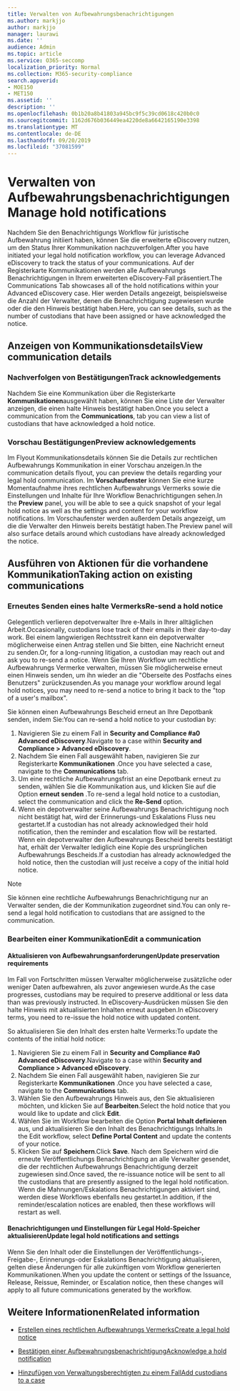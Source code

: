 ```yaml
---
title: Verwalten von Aufbewahrungsbenachrichtigungen
ms.author: markjjo
author: markjjo
manager: laurawi
ms.date: ''
audience: Admin
ms.topic: article
ms.service: O365-seccomp
localization_priority: Normal
ms.collection: M365-security-compliance
search.appverid:
- MOE150
- MET150
ms.assetid: ''
description: ''
ms.openlocfilehash: 0b1b20a8b41803a945bc9f5c39cd0618c420b0c0
ms.sourcegitcommit: 1162d676b036449ea4220de8a6642165190e3398
ms.translationtype: MT
ms.contentlocale: de-DE
ms.lasthandoff: 09/20/2019
ms.locfileid: "37081599"
---
```

# <a name="manage-hold-notifications"></a><span data-ttu-id="880c1-102">Verwalten von Aufbewahrungsbenachrichtigungen</span><span class="sxs-lookup"><span data-stu-id="880c1-102">Manage hold notifications</span></span>

<span data-ttu-id="880c1-103">Nachdem Sie den Benachrichtigungs Workflow für juristische Aufbewahrung initiiert haben, können Sie die erweiterte eDiscovery nutzen, um den Status Ihrer Kommunikation nachzuverfolgen.</span><span class="sxs-lookup"><span data-stu-id="880c1-103">After you have initiated your legal hold notification workflow, you can leverage  Advanced eDiscovery to track the status of your communications.</span></span> <span data-ttu-id="880c1-104">Auf der Registerkarte Kommunikationen werden alle Aufbewahrungs Benachrichtigungen in Ihrem erweiterten eDiscovery-Fall präsentiert.</span><span class="sxs-lookup"><span data-stu-id="880c1-104">The Communications Tab showcases all of the hold notifications within your Advanced eDiscovery case.</span></span> <span data-ttu-id="880c1-105">Hier werden Details angezeigt, beispielsweise die Anzahl der Verwalter, denen die Benachrichtigung zugewiesen wurde oder die den Hinweis bestätigt haben.</span><span class="sxs-lookup"><span data-stu-id="880c1-105">Here, you can see details, such as the number of custodians that have been assigned or have acknowledged the notice.</span></span>

## <a name="view-communication-details"></a><span data-ttu-id="880c1-106">Anzeigen von Kommunikationsdetails</span><span class="sxs-lookup"><span data-stu-id="880c1-106">View communication details</span></span>

### <a name="track-acknowledgements"></a><span data-ttu-id="880c1-107">Nachverfolgen von Bestätigungen</span><span class="sxs-lookup"><span data-stu-id="880c1-107">Track acknowledgements</span></span>

<span data-ttu-id="880c1-108">Nachdem Sie eine Kommunikation über die Registerkarte **Kommunikationen**ausgewählt haben, können Sie eine Liste der Verwalter anzeigen, die einen halte Hinweis bestätigt haben.</span><span class="sxs-lookup"><span data-stu-id="880c1-108">Once you select a communication from the **Communications**, tab you can view a list of custodians that have acknowledged a hold notice.</span></span> 

### <a name="preview-acknowledgements"></a><span data-ttu-id="880c1-109">Vorschau Bestätigungen</span><span class="sxs-lookup"><span data-stu-id="880c1-109">Preview acknowledgements</span></span>

<span data-ttu-id="880c1-110">Im Flyout Kommunikationsdetails können Sie die Details zur rechtlichen Aufbewahrungs Kommunikation in einer Vorschau anzeigen.</span><span class="sxs-lookup"><span data-stu-id="880c1-110">In the communication details flyout, you can preview the details regarding your legal hold communication.</span></span> <span data-ttu-id="880c1-111">Im **Vorschaufenster** können Sie eine kurze Momentaufnahme ihres rechtlichen Aufbewahrungs Vermerks sowie die Einstellungen und Inhalte für Ihre Workflow Benachrichtigungen sehen.</span><span class="sxs-lookup"><span data-stu-id="880c1-111">In the **Preview** panel, you will be able to see a quick snapshot of your legal hold notice as well as the settings and content for your workflow notifications.</span></span> <span data-ttu-id="880c1-112">Im Vorschaufenster werden außerdem Details angezeigt, um die die Verwalter den Hinweis bereits bestätigt haben.</span><span class="sxs-lookup"><span data-stu-id="880c1-112">The Preview panel will also surface details around which custodians have already acknowledged the notice.</span></span>

## <a name="taking-action-on-existing-communications"></a><span data-ttu-id="880c1-113">Ausführen von Aktionen für die vorhandene Kommunikation</span><span class="sxs-lookup"><span data-stu-id="880c1-113">Taking action on existing communications</span></span>

### <a name="re-send-a-hold-notice"></a><span data-ttu-id="880c1-114">Erneutes Senden eines halte Vermerks</span><span class="sxs-lookup"><span data-stu-id="880c1-114">Re-send a hold notice</span></span>

<span data-ttu-id="880c1-115">Gelegentlich verlieren depotverwalter Ihre e-Mails in Ihrer alltäglichen Arbeit.</span><span class="sxs-lookup"><span data-stu-id="880c1-115">Occasionally, custodians lose track of their emails in their day-to-day work.</span></span> <span data-ttu-id="880c1-116">Bei einem langwierigen Rechtsstreit kann ein depotverwalter möglicherweise einen Antrag stellen und Sie bitten, eine Nachricht erneut zu senden.</span><span class="sxs-lookup"><span data-stu-id="880c1-116">Or, for a long-running litigation, a custodian may reach out and ask you to re-send a notice.</span></span> <span data-ttu-id="880c1-117">Wenn Sie Ihren Workflow um rechtliche Aufbewahrungs Vermerke verwalten, müssen Sie möglicherweise erneut einen Hinweis senden, um ihn wieder an die "Oberseite des Postfachs eines Benutzers" zurückzusenden.</span><span class="sxs-lookup"><span data-stu-id="880c1-117">As you manage your workflow around legal hold notices, you may need to re-send a notice to bring it back to the "top of a user's mailbox".</span></span>

<span data-ttu-id="880c1-118">Sie können einen Aufbewahrungs Bescheid erneut an Ihre Depotbank senden, indem Sie:</span><span class="sxs-lookup"><span data-stu-id="880c1-118">You can re-send a hold notice to your custodian by:</span></span>
1. <span data-ttu-id="880c1-119">Navigieren Sie zu einem Fall in **Security and Compliance #a0 Advanced eDiscovery**.</span><span class="sxs-lookup"><span data-stu-id="880c1-119">Navigate to a case within **Security and Compliance > Advanced eDiscovery**.</span></span>
2. <span data-ttu-id="880c1-120">Nachdem Sie einen Fall ausgewählt haben, navigieren Sie zur Registerkarte **Kommunikationen** .</span><span class="sxs-lookup"><span data-stu-id="880c1-120">Once you have selected a case, navigate to the **Communications** tab.</span></span>
3. <span data-ttu-id="880c1-121">Um eine rechtliche Aufbewahrungsfrist an eine Depotbank erneut zu senden, wählen Sie die Kommunikation aus, und klicken Sie auf die Option **erneut senden** .</span><span class="sxs-lookup"><span data-stu-id="880c1-121">To re-send a legal hold notice to a custodian, select the communication and click the **Re-Send** option.</span></span>
4. <span data-ttu-id="880c1-122">Wenn ein depotverwalter seine Aufbewahrungs Benachrichtigung noch nicht bestätigt hat, wird der Erinnerungs-und Eskalations Fluss neu gestartet.</span><span class="sxs-lookup"><span data-stu-id="880c1-122">If a custodian has not already acknowledged their hold notification, then the reminder and escalation flow will be restarted.</span></span> <span data-ttu-id="880c1-123">Wenn ein depotverwalter den Aufbewahrungs Bescheid bereits bestätigt hat, erhält der Verwalter lediglich eine Kopie des ursprünglichen Aufbewahrungs Bescheids.</span><span class="sxs-lookup"><span data-stu-id="880c1-123">If a custodian has already acknowledged the hold notice, then the custodian will just receive a copy of the initial hold notice.</span></span>

> [!NOTE]
> <span data-ttu-id="880c1-124">Sie können eine rechtliche Aufbewahrungs Benachrichtigung nur an Verwalter senden, die der Kommunikation zugeordnet sind.</span><span class="sxs-lookup"><span data-stu-id="880c1-124">You can only re-send a legal hold notification to custodians that are assigned to the communication.</span></span> 

### <a name="edit-a-communication"></a><span data-ttu-id="880c1-125">Bearbeiten einer Kommunikation</span><span class="sxs-lookup"><span data-stu-id="880c1-125">Edit a communication</span></span>

#### <a name="update-preservation-requirements"></a><span data-ttu-id="880c1-126">Aktualisieren von Aufbewahrungsanforderungen</span><span class="sxs-lookup"><span data-stu-id="880c1-126">Update preservation requirements</span></span>
  
<span data-ttu-id="880c1-127">Im Fall von Fortschritten müssen Verwalter möglicherweise zusätzliche oder weniger Daten aufbewahren, als zuvor angewiesen wurde.</span><span class="sxs-lookup"><span data-stu-id="880c1-127">As the case progresses, custodians may be required to preserve additional or less data than was previously instructed.</span></span> <span data-ttu-id="880c1-128">In eDiscovery-Ausdrücken müssen Sie den halte Hinweis mit aktualisierten Inhalten erneut ausgeben.</span><span class="sxs-lookup"><span data-stu-id="880c1-128">In eDiscovery terms, you need to re-issue the hold notice with updated content.</span></span>

<span data-ttu-id="880c1-129">So aktualisieren Sie den Inhalt des ersten halte Vermerks:</span><span class="sxs-lookup"><span data-stu-id="880c1-129">To update the contents of the initial hold notice:</span></span>

1. <span data-ttu-id="880c1-130">Navigieren Sie zu einem Fall in **Security and Compliance #a0 Advanced eDiscovery**.</span><span class="sxs-lookup"><span data-stu-id="880c1-130">Navigate to a case within **Security and Compliance > Advanced eDiscovery**.</span></span>
2. <span data-ttu-id="880c1-131">Nachdem Sie einen Fall ausgewählt haben, navigieren Sie zur Registerkarte **Kommunikationen** .</span><span class="sxs-lookup"><span data-stu-id="880c1-131">Once you have selected a case, navigate to the **Communications** tab.</span></span>
3. <span data-ttu-id="880c1-132">Wählen Sie den Aufbewahrungs Hinweis aus, den Sie aktualisieren möchten, und klicken Sie auf **Bearbeiten**.</span><span class="sxs-lookup"><span data-stu-id="880c1-132">Select the hold notice that you would like to update and click **Edit**.</span></span>
4. <span data-ttu-id="880c1-133">Wählen Sie im Workflow bearbeiten die Option **Portal Inhalt definieren** aus, und aktualisieren Sie den Inhalt des Benachrichtigungs Inhalts.</span><span class="sxs-lookup"><span data-stu-id="880c1-133">In the Edit workflow, select **Define Portal Content** and update the contents of your notice.</span></span> 
5. <span data-ttu-id="880c1-134">Klicken Sie auf **Speichern**.</span><span class="sxs-lookup"><span data-stu-id="880c1-134">Click **Save**.</span></span> <span data-ttu-id="880c1-135">Nach dem Speichern wird die erneute Veröffentlichungs Benachrichtigung an alle Verwalter gesendet, die der rechtlichen Aufbewahrungs Benachrichtigung derzeit zugewiesen sind.</span><span class="sxs-lookup"><span data-stu-id="880c1-135">Once saved, the re-issuance notice will be sent to all the custodians that are presently assigned to the legal hold notification.</span></span> <span data-ttu-id="880c1-136">Wenn die Mahnungen/Eskalations Benachrichtigungen aktiviert sind, werden diese Workflows ebenfalls neu gestartet.</span><span class="sxs-lookup"><span data-stu-id="880c1-136">In addition, if the reminder/escalation notices are enabled, then these workflows will restart as well.</span></span> 


#### <a name="update-legal-hold-notifications-and-settings"></a><span data-ttu-id="880c1-137">Benachrichtigungen und Einstellungen für Legal Hold-Speicher aktualisieren</span><span class="sxs-lookup"><span data-stu-id="880c1-137">Update legal hold notifications and settings</span></span>

<span data-ttu-id="880c1-138">Wenn Sie den Inhalt oder die Einstellungen der Veröffentlichungs-, Freigabe-, Erinnerungs-oder Eskalations Benachrichtigung aktualisieren, gelten diese Änderungen für alle zukünftigen vom Workflow generierten Kommunikationen.</span><span class="sxs-lookup"><span data-stu-id="880c1-138">When you update the content or settings of the Issuance, Release, Reissue, Reminder, or Escalation notice, then these changes will apply to all future communications generated by the workflow.</span></span>

## <a name="related-information"></a><span data-ttu-id="880c1-139">Weitere Informationen</span><span class="sxs-lookup"><span data-stu-id="880c1-139">Related information</span></span> 

- [<span data-ttu-id="880c1-140">Erstellen eines rechtlichen Aufbewahrungs Vermerks</span><span class="sxs-lookup"><span data-stu-id="880c1-140">Create a legal hold notice</span></span>](create-hold-notification.md)
    
- [<span data-ttu-id="880c1-141">Bestätigen einer Aufbewahrungsbenachrichtigung</span><span class="sxs-lookup"><span data-stu-id="880c1-141">Acknowledge a hold notification</span></span>](acknowledge-hold-notification.md)
    
- [<span data-ttu-id="880c1-142">Hinzufügen von Verwaltungsberechtigten zu einem Fall</span><span class="sxs-lookup"><span data-stu-id="880c1-142">Add custodians to a case</span></span>](add-custodians-to-case.md)